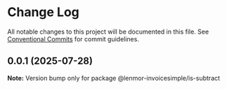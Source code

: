 # Change Log

All notable changes to this project will be documented in this file.
See [Conventional Commits](https://conventionalcommits.org) for commit guidelines.

## 0.0.1 (2025-07-28)

**Note:** Version bump only for package @lenmor-invoicesimple/is-subtract
